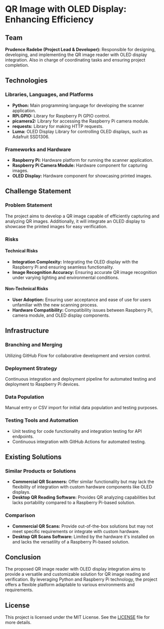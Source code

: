 # QR Image with OLED Display: Enhancing Efficiency

## Team
**Prudence Radebe (Project Lead & Developer):** Responsible for designing, developing, and implementing the QR image reader with OLED display integration. Also in charge of coordinating tasks and ensuring project completion.

## Technologies

### Libraries, Languages, and Platforms
- **Python:** Main programming language for developing the scanner application.
- **RPi.GPIO:** Library for Raspberry Pi GPIO control.
- **picamera2:** Library for accessing the Raspberry Pi camera module.
- **requests:** Library for making HTTP requests.
- **Luma:** OLED Display Library for controlling OLED displays, such as Adafruit SSD1306.

### Frameworks and Hardware
- **Raspberry Pi:** Hardware platform for running the scanner application.
- **Raspberry Pi Camera Module:** Hardware component for capturing images.
- **OLED Display:** Hardware component for showcasing printed images.

## Challenge Statement

### Problem Statement
The project aims to develop a QR image capable of efficiently capturing and analyzing QR images. Additionally, it will integrate an OLED display to showcase the printed images for easy verification.

### Risks

#### Technical Risks
- **Integration Complexity:** Integrating the OLED display with the Raspberry Pi and ensuring seamless functionality.
- **Image Recognition Accuracy:** Ensuring accurate QR image recognition under varying lighting and environmental conditions.

#### Non-Technical Risks
- **User Adoption:** Ensuring user acceptance and ease of use for users unfamiliar with the new scanning process.
- **Hardware Compatibility:** Compatibility issues between Raspberry Pi, camera module, and OLED display components.

## Infrastructure

### Branching and Merging
Utilizing GitHub Flow for collaborative development and version control.

### Deployment Strategy
Continuous integration and deployment pipeline for automated testing and deployment to Raspberry Pi devices.

### Data Population
Manual entry or CSV import for initial data population and testing purposes.

### Testing Tools and Automation
- Unit testing for code functionality and integration testing for API endpoints.
- Continuous integration with GitHub Actions for automated testing.

## Existing Solutions

### Similar Products or Solutions
- **Commercial QR Scanners:** Offer similar functionality but may lack the flexibility of integration with custom hardware components like OLED displays.
- **Desktop QR Reading Software:** Provides QR analyzing capabilities but lacks portability compared to a Raspberry Pi-based solution.

### Comparison
- **Commercial QR Scans:** Provide out-of-the-box solutions but may not meet specific requirements or integrate with custom hardware.
- **Desktop QR Scans Software:** Limited by the hardware it's installed on and lacks the versatility of a Raspberry Pi-based solution.

## Conclusion
The proposed QR image reader with OLED display integration aims to provide a versatile and customizable solution for QR image reading and verification. By leveraging Python and Raspberry Pi technology, the project offers a flexible platform adaptable to various environments and requirements.

## License

This project is licensed under the MIT License. See the [LICENSE](./LICENSE) file for more details.

